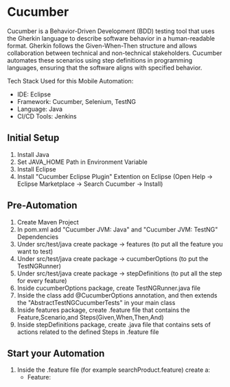 # Cucumber
Cucumber is a Behavior-Driven Development (BDD) testing tool that uses the Gherkin language to describe software behavior in a human-readable format. Gherkin follows the Given-When-Then structure and allows collaboration between technical and non-technical stakeholders. Cucumber automates these scenarios using step definitions in programming languages, ensuring that the software aligns with specified behavior.

Tech Stack Used for this Mobile Automation:
- IDE: Eclipse
- Framework: Cucumber, Selenium, TestNG
- Language: Java
- CI/CD Tools: Jenkins

## Initial Setup
1. Install Java
2. Set JAVA_HOME Path in Environment Variable
3. Install Eclipse
4. Install "Cucumber Eclipse Plugin" Extention on Eclipse (Open Help -> Eclipse Marketplace -> Search Cucumber -> Install)

## Pre-Automation
1. Create Maven Project
2. In pom.xml add "Cucumber JVM: Java" and "Cucumber JVM: TestNG" Dependencies
3. Under src/test/java create package -> features (to put all the feature you want to test)
4. Under src/test/java create package -> cucumberOptions (to put the TestNGRunner)
5. Under src/test/java create package -> stepDefinitions (to put all the step for every feature)
6. Inside cucumberOptions package, create TestNGRunner.java file
7. Inside the class add @CucumberOptions annotation, and then extends the "AbstractTestNGCucumberTests" in your main class
8. Inside features package, create .feature file that contains the Feature,Scenario,and Steps(Given,When,Then,And)
9. Inside stepDefinitions package, create .java file that contains sets of actions related to the defined Steps in .feature file

## Start your Automation
1. Inside the .feature file (for example searchProduct.feature) create a:
   - Feature: 
